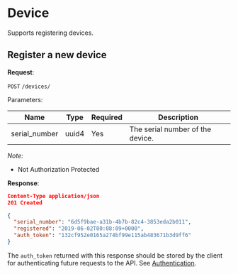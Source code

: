 # Device
Supports registering devices.

## Register a new device

**Request**:

`POST` `/devices/`

Parameters:

Name            | Type  | Required | Description
----------------|-------|----------|------------
serial_number   | uuid4 | Yes      | The serial number of the device.

*Note:*

- Not Authorization Protected

**Response**:

```json
Content-Type application/json
201 Created

{
  "serial_number": "6d5f9bae-a31b-4b7b-82c4-3853eda2b011",
  "registered": "2019-06-02T00:08:09+0000",
  "auth_token": "132cf952e0165a274bf99e115ab483671b3d9ff6"
}
```

The `auth_token` returned with this response should be stored by the client for
authenticating future requests to the API. See [Authentication](authentication.md).